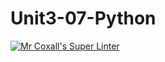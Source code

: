 # Unit3-07-Python
[![Mr Coxall's Super Linter](https://github.com/ICS3U-C-Programming-LilyC/Unit3-07-Python/workflows/Mr%20Coxall's%20Super%20Linter/badge.svg)](https://github.com/ICS3U-C-Programming-LilyC/Unit3-07-Python/actions/)
